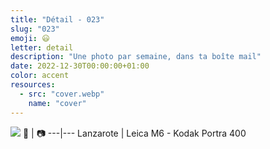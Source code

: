 ```yaml
---
title: "Détail - 023"
slug: "023"
emoji: 😃
letter: detail
description: "Une photo par semaine, dans ta boîte mail"
date: 2022-12-30T00:00:00+01:00
color: accent
resources:
  - src: "cover.webp"
    name: "cover"
---
```

![](cover)
📍 | 📷
---|---
Lanzarote | Leica M6 - Kodak Portra 400
